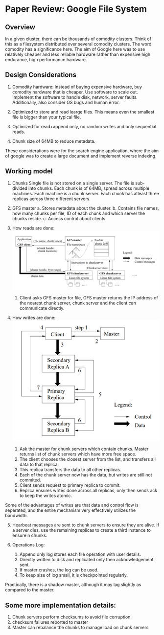 # Paper Review: Google File System


## Overview
In a given cluster, there can be thousands of comodity clusters. Think of this as a filesystem distributed over several comodity clusters. The word comodity has a significance here. The aim of Google here was to use relatively cheaper and less reliable hardware rather than expensive high endurance, high performance hardware. 

## Design Considerations

1. Comodity hardware: Instead of buying expensive hardware, buy comodity hardware that is cheaper. Use software to scale out. Implement the software to handle disk, network, server faults. Additionally, also consider OS bugs and human error. 

2. Optimized to store and read learge files. This means even the smallest file is bigger than your typical file. 

3. Optimized for read+append only, no random writes and only sequential reads.

4. Chunk size of 64MB to reduce metadata.


These considerations were for the search engine application, where the aim of google was to create a large document and implement reverse indexing. 

## Working model

1. Chunks 
    Single file is not stored on a single server. The file is sub-divided into chunks. Each chunk is of 64MB, spread across multiple machines. Each machine is a chunk server. Each chunk has atleast three replicas across three different servers. 

2. GFS master
    a. Stores metadata about the cluster.
    b. Contains file names, how many chunks per file, ID of each chunk and which server the chunks reside.
    c. Access control about clients

3. How reads are done:
![GFS architecture](/assets/images/GFS_read.png)
    1. Client asks GFS master for file, GFS master returns the IP address of the nearest chunk server, chunk server and the client can communicate directly.

4. How writes are done:
![GFS read](/assets/images/GFS_write.png)
    1. Ask the master for chunk servers which contain chunks. Master returns list of chunk servers which have more free space. 
    2. The client chooses the closest server from the list, and transfers all data to that replica.
    3. This replica transfers the data to all other replicas.
    4. Each of the chunk server now has the data, but writes are still not commited. 
    5. Client sends request to primary replica to commit.
    6. Replica ensures writes done across all replicas, only then sends ack to keep the writes atomic.

Some of the advantages of writes are that data and control flow is seperated, and the entire mechanism very effectively utilizes the bandwidth.

5. Hearbeat messages are sent to chunk servers to ensure they are alive. If a server dies, use the remaining replicas to create a third instance to ensure n chunks.

6. Operations Log:
    1. Append only log stores each file operation with user details.
    2. Directly written to disk and replicated only then acknowledgement sent.
    3. If master crashes, the log can be used.
    4. To keep size of log small, it is checkpointed regularly.

Practically, there is a shadow master, although it may lag slightly as compared to the master.

## Some more implementation details:

1. Chunk servers perform checksums to avoid file corruption.
2. checksum failures reported to master
3. Master can rebalance the chunks to manage load on chunk servers